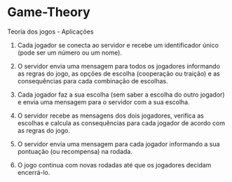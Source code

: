 # Game-Theory
 Teoria dos jogos - Aplicações


1. Cada jogador se conecta ao servidor e recebe um identificador único (pode ser um número ou um nome).

2. O servidor envia uma mensagem para todos os jogadores informando as regras do jogo, as opções de escolha (cooperação ou traição) e as consequências para cada combinação de escolhas.

3. Cada jogador faz a sua escolha (sem saber a escolha do outro jogador) e envia uma mensagem para o servidor com a sua escolha.

4. O servidor recebe as mensagens dos dois jogadores, verifica as escolhas e calcula as consequências para cada jogador de acordo com as regras do jogo.

5. O servidor envia uma mensagem para cada jogador informando a sua pontuação (ou recompensa) na rodada.

6. O jogo continua com novas rodadas até que os jogadores decidam encerrá-lo.

